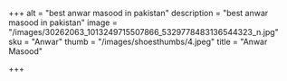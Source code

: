 +++
alt = "best anwar masood in pakistan"
description = "best anwar masood in pakistan"
image = "/images/30262063_1013249715507866_5329778483136544323_n.jpg"
sku = "Anwar"
thumb = "/images/shoesthumbs/4.jpeg"
title = "Anwar Masood"

+++
